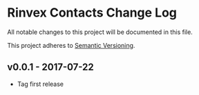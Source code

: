 # Rinvex Contacts Change Log

All notable changes to this project will be documented in this file.

This project adheres to [Semantic Versioning](CONTRIBUTING.md).


## v0.0.1 - 2017-07-22
- Tag first release
